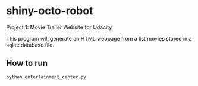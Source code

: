 # shiny-octo-robot
Project 1: Movie Trailer Website for Udacity

This program will generate an HTML webpage from a list movies stored in a sqlite database file.

## How to run
`python entertainment_center.py`

